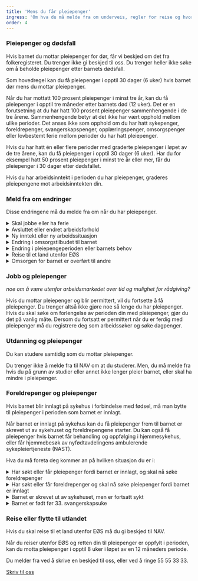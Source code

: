 ```yaml
---
title: 'Mens du får pleiepenger'
ingress: 'Om hva du må melde fra om underveis, regler for reise og hvordan du kan kombinere jobb eller utdanning med pleiepengene.'
order: 4
---
```


### Pleiepenger og dødsfall

Hvis barnet du mottar pleiepenger for dør, får vi beskjed om det fra folkeregisteret. Du trenger ikke gi beskjed til oss. Du trenger heller ikke søke om å beholde pleiepenger etter barnets dødsfall.

Som hovedregel kan du få pleiepenger i opptil 30 dager (6 uker) hvis barnet dør mens du mottar pleiepenger.

Når du har mottatt 100 prosent pleiepenger i minst tre år, kan du få pleiepenger i opptil tre måneder etter barnets død (12 uker). Det er en forutsetning at du har hatt 100 prosent pleiepenger sammenhengende i de tre årene. Sammenhengende betyr at det ikke har vært opphold mellom ulike perioder. Det anses ikke som opphold om du har hatt sykepenger, foreldrepenger, svangerskapspenger, opplæringspenger, omsorgspenger eller lovbestemt ferie mellom perioder du har hatt pleiepenger.

Hvis du har hatt én eller flere perioder med graderte pleiepenger i løpet av de tre årene, kan du få pleiepenger i opptil 30 dager (6 uker). Har du for eksempel hatt 50 prosent pleiepenger i minst tre år eller mer, får du pleiepenger i 30 dager etter dødsfallet.

Hvis du har arbeidsinntekt i perioden du har pleiepenger, graderes pleiepengene mot arbeidsinntekten din.

### Meld fra om endringer

Disse endringene må du melde fra om når du har pleiepenger.

<details class="accordion">
  <summary>Skal jobbe eller ha ferie</summary>
  <p>Innhold mangler</p>
</details>

<details class="accordion">
  <summary>Avsluttet eller endret arbeidsforhold</summary>
  <p>Innhold mangler</p>
</details>

<details class="accordion">
  <summary>Ny inntekt eller ny arbeidssituasjon</summary>
  <p>Innhold mangler</p>
</details>

<details class="accordion">
  <summary>Endring i omsorgstilbudet til barnet</summary>
  <p>Innhold mangler</p>
</details>

<details class="accordion">
  <summary>Endring i pleiepengeperioden eller barnets behov</summary>
  <p>Innhold mangler</p>
</details>

<details class="accordion">
  <summary>Reise til et land utenfor EØS</summary>
  <p>Innhold mangler</p>
</details>

<details class="accordion">
  <summary>Omsorgen for barnet er overført til andre</summary>
  <p>Innhold mangler</p>
</details>

### Jobb og pleiepenger

_noe om å være utenfor arbeidsmarkedet over tid og mulighet for rådgiving?_

Hvis du mottar pleiepenger og blir permittert, vil du fortsette å få pleiepenger. Du trenger altså ikke gjøre noe så lenge du har pleiepenger. Hvis du skal søke om forlengelse av perioden din med pleiepenger, gjør du det på vanlig måte.
Dersom du fortsatt er permittert når du er ferdig med pleiepenger må du registrere deg som arbeidssøker og søke dagpenger.

### Utdanning og pleiepenger

Du kan studere samtidig som du mottar pleiepenger.

Du trenger ikke å melde fra til NAV om at du studerer. Men, du må melde fra hvis du på grunn av studier eller annet ikke lenger pleier barnet, eller skal ha mindre i pleiepenger.

### Foreldrepenger og pleiepenger

Hvis barnet blir innlagt på sykehus i forbindelse med fødsel, må man bytte til pleiepenger i perioden som barnet er innlagt.

Når barnet er innlagt på sykehus kan du få pleiepenger frem til barnet er skrevet ut av sykehuset og foreldrepengene starter. Du kan også få pleiepenger hvis barnet får behandling og oppfølging i hjemmesykehus, eller får hjemmebesøk av nyfødtavdelingens ambulerende sykepleiertjeneste (NAST).

Hva du må foreta deg kommer an på hvilken situasjon du er i:

<details class="accordion">
  <summary>Har søkt eller får pleiepenger fordi barnet er innlagt, og skal nå søke foreldrepenger</summary>
  <p>Innhold mangler</p>
</details>

<details class="accordion">
  <summary>Har søkt eller får foreldrepenger og skal nå søke pleiepenger fordi barnet er innlagt</summary>
  <p>Innhold mangler</p>
</details>

<details class="accordion">
  <summary>Barnet er skrevet ut av sykehuset, men er fortsatt sykt</summary>
  <p>Innhold mangler</p>
</details>

<details class="accordion">
  <summary>Barnet er født før 33. svangerskapsuke</summary>
  <p>Innhold mangler</p>
</details>

### Reise eller flytte til utlandet

Hvis du skal reise til et land utenfor EØS må du gi beskjed til NAV.

Når du reiser utenfor EØS og retten din til pleiepenger er oppfylt i perioden, kan du motta pleiepenger i opptil 8 uker i løpet av en 12 måneders periode.

Du melder fra ved å skrive en beskjed til oss, eller ved å ringe 55 55 33 33.

[Skriv til oss](#)

